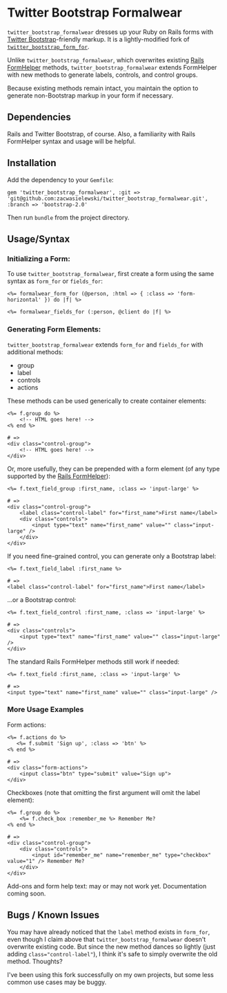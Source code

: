 Twitter Bootstrap Formalwear
============================

`twitter_bootstrap_formalwear` dresses up your Ruby on Rails forms with
[Twitter Bootstrap]-friendly markup. It is a lightly-modified fork of
[`twitter_bootstrap_form_for`](https://github.com/stouset/twitter_bootstrap_form_for).

Unlike `twitter_bootstrap_formalwear`, which overwrites existing [Rails FormHelper] methods,
`twitter_bootstrap_formalwear` extends FormHelper with new methods to generate
labels, controls, and control groups.

Because existing methods remain intact, you maintain the option to generate
non-Bootstrap markup in your form if necessary.


## Dependencies ##

Rails and Twitter Bootstrap, of course. Also, a familiarity with Rails FormHelper
syntax and usage will be helpful.


## Installation ##

Add the dependency to your `Gemfile`:

    gem 'twitter_bootstrap_formalwear', :git => 'git@github.com:zacwasielewski/twitter_bootstrap_formalwear.git', :branch => 'bootstrap-2.0'

Then run `bundle` from the project directory.


## Usage/Syntax ##


### Initializing a Form: ###

To use `twitter_bootstrap_formalwear`, first create a form using the same syntax as `form_for` or `fields_for`:

    <%= formalwear_form_for (@person, :html => { :class => 'form-horizontal' }) do |f| %>

    <%= formalwear_fields_for (:person, @client do |f| %>


### Generating Form Elements: ###

`twitter_bootstrap_formalwear` extends `form_for` and `fields_for` with additional methods:

- group
- label
- controls
- actions

These methods can be used generically to create container elements:

    <%= f.group do %>
        <!-- HTML goes here! -->
    <% end %>

    # =>
    <div class="control-group">
        <!-- HTML goes here! -->
    </div>

Or, more usefully, they can be prepended with a form element (of any type supported by the [Rails FormHelper]):

    <%= f.text_field_group :first_name, :class => 'input-large' %>

    # =>
    <div class="control-group">
        <label class="control-label" for="first_name">First name</label>
        <div class="controls">
            <input type="text" name="first_name" value="" class="input-large" />
        </div>
    </div>

If you need fine-grained control, you can generate only a Bootstrap label:

    <%= f.text_field_label :first_name %>

    # =>
    <label class="control-label" for="first_name">First name</label>

...or a Bootstrap control:

    <%= f.text_field_control :first_name, :class => 'input-large' %>

    # =>
    <div class="controls">
        <input type="text" name="first_name" value="" class="input-large" />
    </div>

The standard Rails FormHelper methods still work if needed:

    <%= f.text_field :first_name, :class => 'input-large' %>

    # =>
    <input type="text" name="first_name" value="" class="input-large" />


### More Usage Examples ###

Form actions:

    <%= f.actions do %>
       <%= f.submit 'Sign up', :class => 'btn' %>
    <% end %>
    
    # =>
    <div class="form-actions">
        <input class="btn" type="submit" value="Sign up">
    </div>
    
Checkboxes (note that omitting the first argument will omit the label element):

    <%= f.group do %>
        <%= f.check_box :remember_me %> Remember Me?
    <% end %>

    # =>
    <div class="control-group">
        <div class="controls">
            <input id="remember_me" name="remember_me" type="checkbox" value="1" /> Remember Me?
        </div>
    </div>

Add-ons and form help text: may or may not work yet. Documentation coming soon.

## Bugs / Known Issues ##

You may have already noticed that the `label` method exists in `form_for`, even
though I claim above that `twitter_bootstrap_formalwear` doesn't overwrite existing
code. But since the new method dances so lightly (just adding `class="control-label"`),
I think it's safe to simply overwrite the old method. Thoughts?

I've been using this fork successfully on my own projects, but some less common
use cases may be buggy.

[Twitter Bootstrap]: http://twitter.github.com/bootstrap/
[Rails FormHelper]: http://api.rubyonrails.org/classes/ActionView/Helpers/FormHelper.html